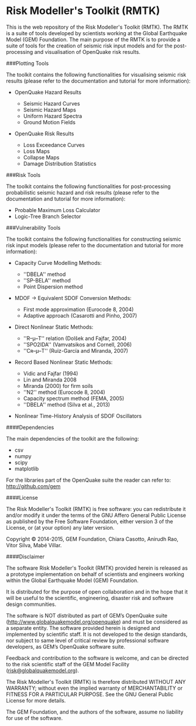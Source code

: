 Risk Modeller's Toolkit (RMTK)
==============================

This is the web repository of the Risk Modeller's Toolkit (RMTK). 
The RMTK is a suite of tools developed by scientists working at the
Global Earthquake Model (GEM) Foundation. The main purpose
of the RMTK is to provide a suite of tools for the creation of seismic
risk input models and for the post-processing and visualisation of 
OpenQuake risk results.


###Plotting Tools

The toolkit contains the following functionalities for visualising 
seismic risk results (please refer to the documentation and
tutorial for more information):

* OpenQuake Hazard Results
    - Seismic Hazard Curves
    - Seismic Hazard Maps
    - Uniform Hazard Spectra
    - Ground Motion Fields

* OpenQuake Risk Results
    - Loss Exceedance Curves
    - Loss Maps
    - Collapse Maps
    - Damage Distribution Statistics


###Risk Tools

The toolkit contains the following functionalities for post-processing 
probabilistic seismic hazard and risk results 
(please refer to the documentation and tutorial for more information):

* Probable Maximum Loss Calculator
* Logic-Tree Branch Selector


###Vulnerability Tools

The toolkit contains the following functionalities for constructing 
seismic risk input models (please refer to the documentation and
tutorial for more information):

* Capacity Curve Modelling Methods:
    - ''DBELA'' method
    - ''SP-BELA'' method
    - Point Dispersion method

* MDOF → Equivalent SDOF Conversion Methods:
    - First mode approximation (Eurocode 8, 2004)
    - Adaptive approach (Casarotti and Pinho, 2007)

* Direct Nonlinear Static Methods:
    - ''R–μ–T'' relation (Dolšek and Fajfar, 2004)
    - ''SPO2IDA'' (Vamvatsikos and Cornell, 2006)
    - ''Cʀ–μ–T'' (Ruiz-García and Miranda, 2007)

* Record Based Nonlinear Static Methods:
    - Vidic and Fajfar (1994)
    - Lin and Miranda 2008
    - Miranda (2000) for firm soils
    - ''N2'' method (Eurocode 8, 2004)
    - Capacity spectrum method (FEMA, 2005)
    - ''DBELA'' method (Silva et al., 2013)

* Nonlinear Time-History Analysis of SDOF Oscillators




####Dependencies

The main dependencies of the toolkit are the following:
* csv
* numpy
* scipy
* matplotlib

For the libraries part of the OpenQuake suite the reader can refer to:
http://github.com/gem


####License

The Risk Modeller's Toolkit (RMTK) is free software: you can redistribute 
it and/or modify it under the terms of the GNU Affero General Public 
License as published by the Free Software Foundation, either version 
3 of the License, or (at your option) any later version.

Copyright © 2014-2015, GEM Foundation, Chiara Casotto, Anirudh Rao,
Vitor Silva, Mabé Villar.


####Disclaimer

The software Risk Modeller's Toolkit (RMTK) provided herein 
is released as a prototype implementation on behalf of 
scientists and engineers working within the Global Earthquake Model 
(GEM) Foundation.

It is distributed for the purpose of open collaboration and in the 
hope that it will be useful to the scientific, engineering, disaster
risk and software design communities. 

The software is NOT distributed as part of GEM’s OpenQuake suite 
(http://www.globalquakemodel.org/openquake) and must be considered as a 
separate entity. The software provided herein is designed and implemented 
by scientific staff. It is not developed to the design standards, nor 
subject to same level of critical review by professional software 
developers, as GEM’s OpenQuake software suite.  

Feedback and contribution to the software is welcome, and can be 
directed to the risk scientific staff of the GEM Model Facility 
(risk@globalquakemodel.org). 

The Risk Modeller's Toolkit (RMTK) is therefore distributed WITHOUT 
ANY WARRANTY; without even the implied warranty of MERCHANTABILITY or 
FITNESS FOR A PARTICULAR PURPOSE. See the GNU General Public License 
for more details.

The GEM Foundation, and the authors of the software, assume no 
liability for use of the software.
